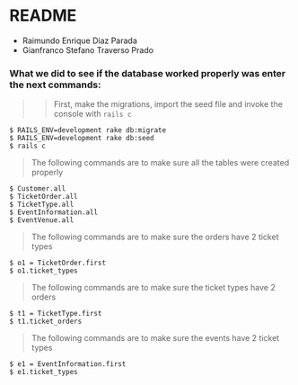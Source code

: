 # README

* Raimundo Enrique Diaz Parada
* Gianfranco Stefano Traverso Prado


### What we did to see if the database worked properly was enter the next commands:

>> First, make the migrations, import the seed file and invoke the console with `rails c`
```shell
$ RAILS_ENV=development rake db:migrate
$ RAILS_ENV=development rake db:seed
$ rails c
```
> The following commands are to make sure all the tables were created properly
```shell
$ Customer.all
$ TicketOrder.all
$ TicketType.all
$ EventInformation.all
$ EventVenue.all
```

> The following commands are to make sure the orders have 2 ticket types
```shell
$ o1 = TicketOrder.first
$ o1.ticket_types
```
> The following commands are to make sure the ticket types have 2 orders
```shell
$ t1 = TicketType.first
$ t1.ticket_orders
```
> The following commands are to make sure the events have 2 ticket types
```shell
$ e1 = EventInformation.first
$ e1.ticket_types
```
